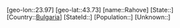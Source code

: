 ﻿---
location: [43.73,23.97]
type: City
tags:
- geo/City


SpocWebEntityId: 33616
isDeleted: false
confidential: public

---
[geo-lon::23.97]
[geo-lat::43.73]
[name::Rahove]
[State::]
[Country::[Bulgaria](geo/Continent/Europe/Bulgaria.md)]
[StateId::]
[Population::]
[Unknown::]

